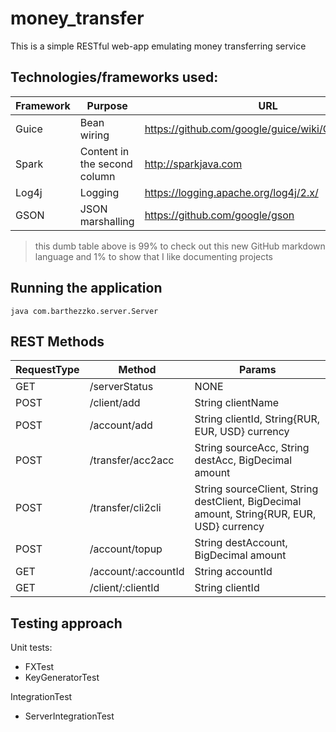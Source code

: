 # money_transfer

This is a simple RESTful web-app emulating money transferring service

## Technologies/frameworks used:

Framework | Purpose | URL
------------ | ------------- | -------------
Guice | Bean wiring | https://github.com/google/guice/wiki/GettingStarted
Spark | Content in the second column | http://sparkjava.com
Log4j | Logging | https://logging.apache.org/log4j/2.x/
GSON | JSON marshalling | https://github.com/google/gson

> this dumb table above is 99% to check out this new GitHub markdown language and 1% to show that I like documenting projects


## Running the application

` java com.barthezzko.server.Server `

## REST Methods
RequestType | Method | Params 
------------ | ------------ | ------------- 
GET | /serverStatus | NONE
POST | /client/add | String clientName
POST | /account/add | String clientId, String{RUR, EUR, USD} currency
POST | /transfer/acc2acc | String sourceAcc, String destAcc, BigDecimal amount
POST | /transfer/cli2cli | String sourceClient, String destClient, BigDecimal amount, String{RUR, EUR, USD} currency
POST | /account/topup | String destAccount, BigDecimal amount
GET | /account/:accountId | String accountId
GET | /client/:clientId | String clientId

## Testing approach

Unit tests:
* FXTest
* KeyGeneratorTest

IntegrationTest
* ServerIntegrationTest
